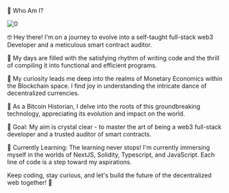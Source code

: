 🤠 Who Am I?

![0](https://github.com/pemawangchuk2023/pemawangchuk2023/assets/140195033/49c1a010-4ab8-4d53-94c8-0a5084150183)

🤓 Hey there! I'm on a journey to evolve into a self-taught full-stack web3 Developer and a meticulous smart contract auditor.

📝 My days are filled with the satisfying rhythm of writing code and the thrill of compiling it into functional and efficient programs.

💸 My curiosity leads me deep into the realms of Monetary Economics within the Blockchain space. I find joy in understanding the intricate dance of decentralized currencies.

📜 As a Bitcoin Historian, I delve into the roots of this groundbreaking technology, appreciating its evolution and impact on the world.

🎯 Goal: My aim is crystal clear - to master the art of being a web3 full-stack developer and a trusted auditor of smart contracts.

🌱 Currently Learning: The learning never stops! I'm currently immersing myself in the worlds of NextJS, Solidity, Typescript, and JavaScript. Each line of code is a step toward my aspirations.

Keep coding, stay curious, and let's build the future of the decentralized web together! 🚀
